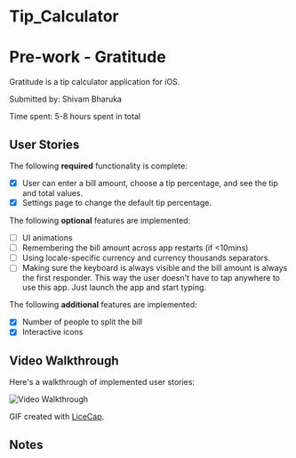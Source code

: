 # Tip_Calculator
# Pre-work - Gratitude

Gratitude is a tip calculator application for iOS.

Submitted by: Shivam Bharuka

Time spent: 5-8 hours spent in total

## User Stories

The following **required** functionality is complete:

* [x] User can enter a bill amount, choose a tip percentage, and see the tip and total values.
* [x] Settings page to change the default tip percentage.

The following **optional** features are implemented:
* [ ] UI animations
* [ ] Remembering the bill amount across app restarts (if <10mins)
* [ ] Using locale-specific currency and currency thousands separators.
* [ ] Making sure the keyboard is always visible and the bill amount is always the first responder. This way the user doesn't have to tap anywhere to use this app. Just launch the app and start typing.

The following **additional** features are implemented:

- [x] Number of people to split the bill
- [x] Interactive icons

## Video Walkthrough 

Here's a walkthrough of implemented user stories:

<img src='http://i.imgur.com/SR5NQOY.gif?1' title='Video Walkthrough' width='' alt='Video Walkthrough' />

GIF created with [LiceCap](http://www.cockos.com/licecap/).

## Notes




